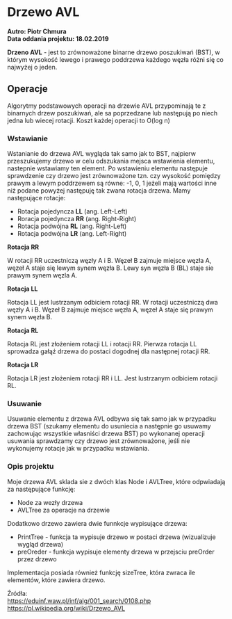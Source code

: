 # Drzewo AVL

**Autro: Piotr Chmura**  
**Data oddania projektu: 18.02.2019**  
  
**Drzeno AVL** - jest to zrównoważone binarne drzewo poszukiwań (BST), w którym wysokość lewego i
prawego poddrzewa każdego węzła różni się co najwyżej o jeden.
  
## Operacje
  
Algorytmy podstawowych operacji na drzewie AVL przypominają te z binarnych drzew poszukiwań, ale sa
 poprzedzane lub następują po niech jedna lub wiecej rotacji. Koszt każdej operacji to O(log n)
  
### Wstawianie
  
Wstanianie do drzewa AVL wygląda tak samo jak to BST, najpierw przeszukujemy drzewo w celu odszukania mejsca 
wstawienia elementu, nastepnie wstawiamy ten element. Po wstawieniu elementu następuje sprawdzenie 
czy drzewo jest zrównoważone tzn. czy wysokość pomiędzy prawym a lewym poddrzewem są równe: -1, 0, 1
 jeżeli mają wartości inne niż podane powyżej następuję tak zwana rotacja drzewa. Mamy następujące 
rotacje:  
- Rotacja pojedyncza **LL** (ang. Left-Left)  
- Roracja pojedyncza **RR** (ang. Right-Right)  
- Rotacja podwójna **RL** (ang. Right-Left)  
- Rotacja podwójna **LR** (ang. Left-Right)  
  
**Rotacja RR**
  
W rotacji RR uczestniczą węzły A i B. Węzeł B zajmuje miejsce węzła A, węzeł A staje się lewym synem
 węzła B. Lewy syn węzła B (BL) staje sie prawym synem węzla A.
  
**Rotacja LL**
  
Rotacja LL jest lustrzanym odbiciem rotacji RR. W rotacji uczestniczą dwa węzły A i B. Węzeł B 
zajmuje miejsce węzła A, węzeł A staje się prawym synem węzła B.
  
**Rotacja RL**
  
Rotacja RL jest złożeniem rotacji LL i rotacji RR. Pierwza rotacja LL sprowadza gałąź drzewa do 
postaci dogodnej dla następnej rotacji RR.
  
**Rotacja LR**
  
Rotacja LR jest złożeniem rotacji RR i LL. Jest lustrzanym odbiciem rotacji RL.
  
### Usuwanie
  
Usuwanie elementu z drzewa AVL odbywa się tak samo jak w przypadku drzewa BST (szukamy elementu do usuniecia a następnie go usuwamy zachowując wszystkie własniści drzewa BST) po wykonanej operacji 
usuwania sprawdzamy czy drzewo jest zrównoważone, jeśli nie wykonujemy rotacje jak w przypadku wstawiania.  
  
### Opis projektu
  
Moje drzewa AVL sklada sie z dwóch klas Node i AVLTree, które odpwiadają za następujące funkcję:  
- Node za wezły drzewa  
- AVLTree za operacje na drzewie  
  
Dodatkowo drzewo zawiera dwie funnkcje wypisujące drzewa:  
- PrintTree - funkcja ta wypisuje drzewo w postaci drzewa (wizualizuje wygląd drzewa)    
- preOreder - funkcja wypisuje elementy drzewa w przejsciu preOrder przez drzewo  

Implementacja posiada również funkcję sizeTree, która zwraca ile elementów, które zawiera drzewo.

Źródła:  
https://eduinf.waw.pl/inf/alg/001_search/0108.php  
https://pl.wikipedia.org/wiki/Drzewo_AVL  

